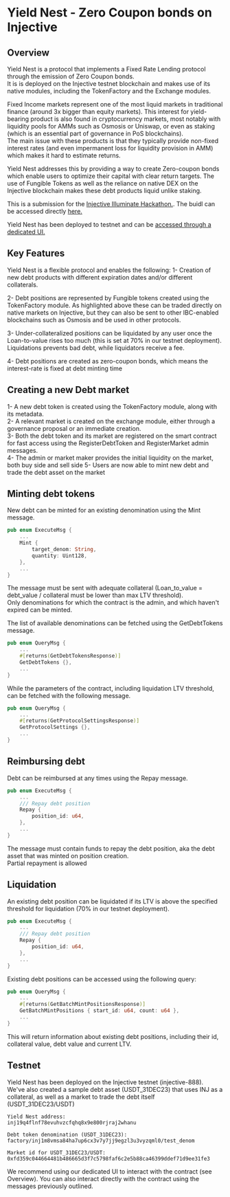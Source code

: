 # Yield Nest - Zero Coupon bonds on Injective  

## Overview  

Yield Nest is a protocol that implements a Fixed Rate Lending protocol through the emission of Zero Coupon bonds.  
It is is deployed on the Injective testnet blockchain and makes use of its native modules, including the TokenFactory and the Exchange modules.  


Fixed Income markets represent one of the most liquid markets in traditional finance (around 3x bigger than equity markets).
This interest for yield-bearing product is also found in cryptocurrency markets, most notably with liquidity pools for AMMs such as Osmosis or Uniswap, or even as staking (which is an essential part of governance in PoS blockchains).  
The main issue with these products is that they typically provide non-fixed interest rates (and even impermanent loss for liquidity provision in AMM) which makes it hard to estimate returns.  

Yield Nest addresses this by providing a way to create Zero-coupon bonds which enable users to optimize their capital with clear return targets. The use of Fungible Tokens as well as the reliance on native DEX on the Injective blockchain makes these debt products liquid unlike staking.  



This is a submission for the [Injective Illuminate Hackathon.](https://dorahacks.io/hackathon/illuminate/detail). The buidl can be accessed directly [here.](what_is_the_link)  

Yield Nest has been deployed to testnet and can be [accessed through a dedicated UI.](what_is_the_link) 


## Key Features 

Yield Nest is a flexible protocol and enables the following: 
1- Creation of new debt products with different expiration dates and/or different collaterals.    

2- Debt positions are represented by Fungible tokens created using the TokenFactory module. As highlighted above these can be traded directly on native markets on Injective, but they can also be sent to other IBC-enabled blockchains such as Osmosis and be used in other protocols.    

3- Under-collateralized positions can be liquidated by any user once the Loan-to-value rises too much (this is set at 70% in our testnet deployment). Liquidations prevents bad debt, while liquidators receive a fee. 

4- Debt positions are created as zero-coupon bonds, which means the interest-rate is fixed at debt minting time 


## Creating a new Debt market   

1- A new debt token is created using the TokenFactory module, along with its metadata.  
2- A relevant market is created on the exchange module, either through a governance proposal or an immediate creation.  
3- Both the debt token and its market are registered on the smart contract for fast access using the RegisterDebtToken and RegisterMarket admin messages.  
4- The admin or market maker provides the initial liquidity on the market, both buy side and sell side
5- Users are now able to mint new debt and trade the debt asset on the market  


## Minting debt tokens  

New debt can be minted for an existing denomination using the Mint message.  

```rust
pub enum ExecuteMsg {
    ...
    Mint {
        target_denom: String,
        quantity: Uint128,
    },
    ...
}
```

The message must be sent with adequate collateral (Loan_to_value = debt_value / collateral must be lower than max LTV threshold).  
Only denominations for which the contract is the admin, and which haven't expired can be minted.  

The list of available denominations can be fetched using the GetDebtTokens message.

```rust 
pub enum QueryMsg {
    ...
    #[returns(GetDebtTokensResponse)]
    GetDebtTokens {},
    ...
}

```

While the parameters of the contract, including liquidation LTV threshold, can be fetched with the following message.  

```rust
pub enum QueryMsg {
    ...
    #[returns(GetProtocolSettingsResponse)]
    GetProtocolSettings {},
    ...
}
```


## Reimbursing debt  

Debt can be reimbursed at any times using the Repay message.  

```rust
pub enum ExecuteMsg {
    ...
    /// Repay debt position
    Repay {
        position_id: u64,
    },
    ...
}
```

The message must contain funds to repay the debt position, aka the debt asset that was minted on position creation.  
Partial repayment is allowed   


## Liquidation  

An existing debt position can be liquidated if its LTV is above the specified threshold for liquidation (70% in our testnet deployment).  

```rust
pub enum ExecuteMsg {
    ...
    /// Repay debt position
    Repay {
        position_id: u64,
    },
    ...
}
```

Existing debt positions can be accessed using the following query:  

```rust
pub enum QueryMsg {
    ...
    #[returns(GetBatchMintPositionsResponse)]
    GetBatchMintPositions { start_id: u64, count: u64 },
    ...
}
```

This will return information about existing debt positions, including their id, collateral value, debt value and current LTV. 


## Testnet   


Yield Nest has been deployed on the Injective testnet (injective-888).   
We've also created a sample debt asset (USDT_31DEC23) that uses INJ as a collateral, as well as a market to trade the debt itself (USDT_31DEC23/USDT)

```
Yield Nest address:  
inj19q4flnf78evuhvzcfqhq8x9e800rjraj2whanu   

Debt token denomination (USDT_31DEC23):    
factory/inj1m8vmsa84ha7up6cx3v7y7jj9egzl3u3vyzqml0/test_denom  

Market id for USDT_31DEC23/USDT:  
0xfd359c044664481b486665d3f7c5798faf6c2e5b88ca46399ddef71d9ee31fe3  
```

We recommend using our dedicated UI to interact with the contract (see Overview). You can also interact directly with the contract using the messages previously outlined.  



